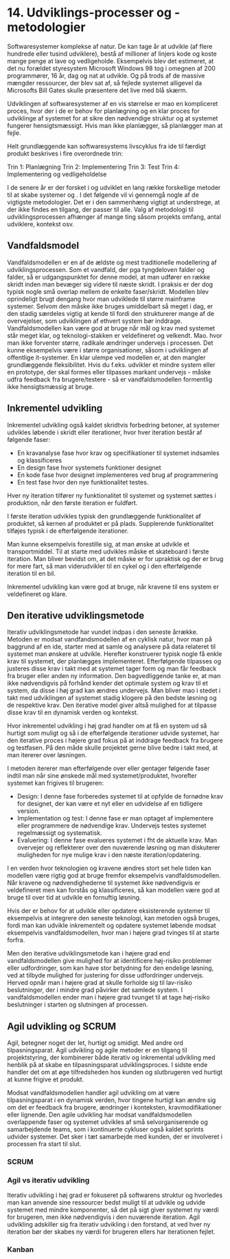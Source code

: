 # 14. Udviklings-processer og -metodologier
Softwaresystemer komplekse af natur. De kan tage år at udvikle (af flere hundrede eller tusind udviklere), bestå af millioner af linjers kode og koste mange penge at lave og vedligeholde. 
Eksempelvis blev det estimeret, at det nu forældet styresystem Microsoft Windows 98 tog i omegnen af 200 programmører, 16 år, dag og nat at udvikle. Og på trods af de massive mængder ressourcer, der blev sat af, så fejlede systemet alligevel da Microsofts Bill Gates skulle præsentere det live med blå skærm. 

Udviklingen af softwaresystemer af en vis størrelse er mao en kompliceret proces, hvor der i de er behov for planlægning og en klar proces for udviklinge af systemet for at sikre den nødvendige struktur og at systemet fungerer hensigtsmæssigt. Hvis man ikke planlægger, så planlægger man at fejle. 

Helt grundlæggende kan softwaresystems livscyklus fra ide til færdigt produkt beskrives i fire overordnede trin:

Trin 1: Planlægning
Trin 2: Implementering
Trin 3: Test
Trin 4: Implementering og vedligeholdelse

I de senere år er der forsket i og udviklet en lang række forskellige metoder til at skabe systemer og . I det følgende vil vi gennemgå nogle af de vigtigste metodologier. Det er i den sammenhæng vigtigt at understrege, at der ikke findes en tilgang, der passer til alle. Valg af metodologi til udviklingsprocessen afhænger af mange ting såsom projekts omfang, antal udviklere, kontekst osv.  

## Vandfaldsmodel
Vandfaldsmodellen er en af de ældste og mest traditionelle modellering af udviklingsprocessen. Som et vandfald, der pga tyngdeloven falder og falder, så er udgangspunktet for denne model, at man udfører en række skridt  inden man bevæger sig videre til næste skridt. I praksis er der dog typisk nogle små overlap mellem de enkelte faser/skridt. 
Modellen blev oprindeligt brugt dengang hvor man udviklede til større mainframe systemer. 
Selvom den måske ikke bruges umiddelbart så meget i dag, er den stadig særdeles vigtig at kende til fordi den strukturerer mange af de overvejelser, som udviklingen af ethvert system bør inddrage. 
Vandfaldsmodellen kan være god  at bruge når mål og krav med systemet står meget klar, og teknologi-stakken er veldefineret og velkendt. Mao. hvor man ikke forventer større, radikale ændringer undervejs i processen. Det kunne eksempelvis være i større organisationer, såsom i udviklingen af offentlige it-systemer. 
En klar ulempe ved modellen er, at den mangler grundlæggende fleksibilitet. Hvis du f.eks.  udvikler et mindre system eller en prototype, der skal formes eller tilpasses markant undervejs - måske udfra feedback fra brugere/testere - så er vandfaldsmodellen formentlig ikke hensigtsmæssig at bruge. 

## Inkrementel udvikling
Inkrementel udvikling også kaldet skridtvis forbedring betoner, at systemer udvikles løbende i skridt eller iterationer, hvor hver iteration består af følgende faser:  
* En kravanalyse fase hvor krav og specifikationer til systemet indsamles og klassificeres 
* En design fase hvor systemets funktioner designet 
* En kode fase hvor designet implementeres ved brug af programmering 
* En test fase hvor den nye funktionalitet testes. 

Hver ny iteration tilfører ny funktionalitet til systemet og systemet sættes i produktion, når den første iteration er fuldført. 

I første iteration udvikles typisk den grundlæggende funktionalitet af produktet, så kernen af produktet er på plads. Supplerende funktionalitet tilføjes typisk i de efterfølgende iterationer. 

Man kunne eksempelvis forestille sig, at man ønske at udvikle et transportmiddel. Til at starte med udvikles måske et skateboard i første iteration. Man bliver bevidst om, at det måske er for upraktisk og der er brug for mere fart, så man viderudvikler til en cykel og i den efterfølgende iteration til en bil. 

Inkrementel udvikling kan være god at bruge, når kravene til ens system er veldefineret og klare. 
## Den iterative udviklingsmetode
Iterativ udviklingsmetode har vundet indpas i den seneste årrække. Metoden er modsat vandfandsmodellen af en cyklisk natur, hvor man på baggrund af en ide, starter med at samle og analysere på data relateret til systemet man ønskere at udvikle. Herefter konstruerer typisk nogle få enkle krav til systemet, der planlægges implementeret.  Efterfølgende tilpasses og justeres disse krav i takt med at systemet tager form og man får feedback fra bruger eller anden ny information. 
Den bagvedliggende tanke er, at man ikke nødvendigvis på forhånd kender det optimale system og krav til et system, da disse i høj grad kan ændres undervejs. Man bliver mao i stedet i takt med udviklingen af systemet stadig klogere på den bedste løsning og de respektive krav. Den iterative model giver altså mulighed for at tilpasse disse krav til en dynamisk verden og kontekst. 

Hvor inkrementel udvikling i høj grad handler om at få en system ud så hurtigt som muligt og så i de efterfølgende iterationer udvide systemet, har den iterative proces i højere grad fokus på at inddrage feedback fra brugere og testfasen. På den måde skulle projektet gerne blive bedre i takt med, at man itererer over løsningen. 

I metoden itererer man efterfølgende over eller gentager følgende faser indtil man når sine ønskede mål med systemet/produktet, hvorefter systemet kan frigives til brugeren: 
* Design: I denne fase forberedes systemet til at opfylde de fornødne krav for designet, der kan være et nyt eller en udvidelse af en tidligere version.
* Implementation og test: I denne fase er man optaget af implementere eller programmere de nødvendige krav. Undervejs testes systemet regelmæssigt og systematisk. 
* Evaluering: I denne fase evalueres systemet i fht de aktuelle krav. Man overvejer og reflekterer over den nuværende løsning og man diskuterer muligheden for nye mulige krav i den næste iteration/opdatering. 
   
I en verden hvor teknologien og kravene ændres stort set hele tiden kan modellen være rigtig god at bruge fremfor eksempelvis vandfaldsmodellen. 
Når kravene og nødvendighederne til systemet ikke nødvendigvis er veldefineret men kan forstås og klassificeres, så kan modellen være god at bruge til over tid at udvikle en fornuftig løsning. 

Hvis der er behov for at udvikle eller opdatere eksisterende systemer til eksempelvis at integrere den seneste teknologi, kan metoden også bruges, fordi man kan udvikle inkrementelt og opdatere systemet løbende modsat eksempelvis vandfaldsmodellen, hvor man i højere grad tvinges til at starte forfra.

Men den iterative udviklingsmetode kan i højere grad end vandfaldsmodellen give mulighed for at identificere høj-risiko problemer eller udfordringer, som kan have stor betydning for den endelige løsning, ved at tilbyde mulighed for justering for disse udfordringer undervejs. Herved opnår man i højere grad at skulle forholde sig til lav-risiko beslutninger, der i mindre grad påvirker det samlede system. I vandfaldsmodellen ender man i højere grad tvunget til at tage høj-risiko beslutninger i starten og slutningen af processen. 




## Agil udvikling og SCRUM
Agil, betegner noget der let, hurtigt og smidigt. Med andre ord tilpasningsparat. Agil udvikling og agile metoder er en tilgang til projektstyring, der kombinerer både iterativ og inkremental udvikling med henblik på at skabe en tilpasningsparat udviklingsproces. I sidste ende handler det om at øge tilfredsheden hos kunden og slutbrugeren ved hurtigt at kunne frigive et produkt. 

Modsat vandfaldsmodellen handler agil udvikling om at være tilpasningsparat i en dynamisk verden, hvor tingene hurtigt kan ændre sig om det er feedback fra brugere, ændringer i konteksten, kravmodifikationer eller lignende. Den agile udvikling har modsat vandfaldsmodellen overlappende faser og systemet udvikles af små selvorganiserende og samarbejdende teams, som i kontinuerte cykluser også kaldet sprints udvider systemer. Det sker i tæt samarbejde med kunden, der er involveret i processen fra start til slut.



### SCRUM

### Agil vs iterativ udvikling
Iterativ udvikling i høj grad er fokuseret på softwarens struktur og hvorledes man kan anvende sine ressourcer bedst muligt til at udvikle og udvide systemet med mindre komponenter, så det på sigt giver systemet ny værdi for brugeren, men ikke nødvendigvis i den nuværende iteration. 
Agil udvikling adskiller sig fra iterativ udvikling i den forstand, at ved hver ny iteration bør der skabes ny værdi for brugeren ellers har iterationen fejlet. 

### Kanban
